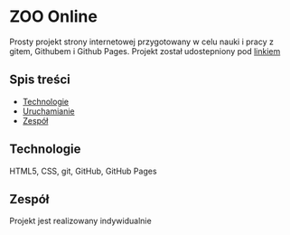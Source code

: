 # ZOO Online
Prosty projekt strony internetowej przygotowany w celu nauki i pracy z gitem, Githubem i Github Pages.
Projekt został udostepniony pod [linkiem](hr-code289.github.io/NWWO_HR/)

## Spis treści
- [Technologie](#technologie)
- [Uruchamianie](#uruchamianie)
- [Zespół](#zespół)

## Technologie 
HTML5, CSS, git, GitHub, GitHub Pages

## Zespół
Projekt jest realizowany indywidualnie
